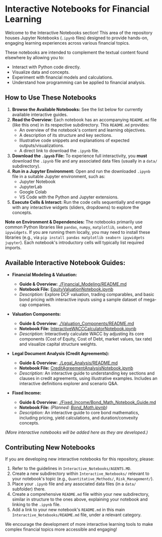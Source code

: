 # Interactive Notebooks for Financial Learning

Welcome to the Interactive Notebooks section! This area of the repository houses Jupyter Notebooks (`.ipynb` files) designed to provide hands-on, engaging learning experiences across various financial topics.

These notebooks are intended to complement the textual content found elsewhere by allowing you to:
*   Interact with Python code directly.
*   Visualize data and concepts.
*   Experiment with financial models and calculations.
*   Understand how programming can be applied to financial analysis.

## How to Use These Notebooks

1.  **Browse the Available Notebooks:** See the list below for currently available interactive guides.
2.  **Read the Overview:** Each notebook has an accompanying `README.md` file (like this one) in its respective subdirectory. This `README.md` provides:
    *   An overview of the notebook's content and learning objectives.
    *   A description of its structure and key sections.
    *   Illustrative code snippets and explanations of expected outputs/visualizations.
    *   A direct link to download the `.ipynb` file.
3.  **Download the `.ipynb` File:** To experience full interactivity, you **must** download the `.ipynb` file and any associated data files (usually in a `data/` subdirectory).
4.  **Run in a Jupyter Environment:** Open and run the downloaded `.ipynb` file in a suitable Jupyter environment, such as:
    *   Jupyter Notebook
    *   JupyterLab
    *   Google Colab
    *   VS Code with the Python and Jupyter extensions.
5.  **Execute Cells & Interact:** Run the code cells sequentially and engage with any interactive widgets (sliders, dropdowns) to explore the concepts.

**Note on Environment & Dependencies:**
The notebooks primarily use common Python libraries like `pandas`, `numpy`, `matplotlib`, `seaborn`, and `ipywidgets`. If you are running them locally, you may need to install these libraries (e.g., via `pip install pandas matplotlib seaborn ipywidgets jupyter`). Each notebook's introductory cells will typically list required imports.

## Available Interactive Notebook Guides:

*   **Financial Modeling & Valuation:**
    *   **Guide & Overview:** [./Financial_Modeling/README.md](./Financial_Modeling/README.md)
    *   **Notebook File:** [EquityValuationNotebook.ipynb](./Financial_Modeling/EquityValuationNotebook.ipynb)
    *   *Description:* Explore DCF valuation, trading comparables, and basic bond pricing with interactive inputs using a sample dataset of mega-cap companies.

*   **Valuation Components:**
    *   **Guide & Overview:** [./Valuation_Components/README.md](./Valuation_Components/README.md)
    *   **Notebook File:** [InteractiveWACCCalculatorNotebook.ipynb](./Valuation_Components/InteractiveWACCCalculatorNotebook.ipynb)
    *   *Description:* Interactively calculate WACC by adjusting its core components (Cost of Equity, Cost of Debt, market values, tax rate) and visualize capital structure weights.

*   **Legal Document Analysis (Credit Agreements):**
    *   **Guide & Overview:** [./Legal_Analysis/README.md](./Legal_Analysis/README.md)
    *   **Notebook File:** [CreditAgreementAnalysisNotebook.ipynb](./Legal_Analysis/CreditAgreementAnalysisNotebook.ipynb)
    *   *Description:* An interactive guide to understanding key sections and clauses in credit agreements, using illustrative examples. Includes an interactive definitions explorer and scenario Q&A.

*   **Fixed Income:**
    *   **Guide & Overview:** [./Fixed_Income/Bond_Math_Notebook_Guide.md](./Fixed_Income/Bond_Math_Notebook_Guide.md)
    *   **Notebook File:** *(Planned: [Bond_Math.ipynb](./Fixed_Income/Bond_Math.ipynb))*
    *   *Description:* An interactive guide to core bond mathematics, including pricing, yield calculations, and duration/convexity concepts.

*(More interactive notebooks will be added here as they are developed.)*

## Contributing New Notebooks

If you are developing new interactive notebooks for this repository, please:
1.  Refer to the guidelines in `Interactive_Notebooks/AGENTS.MD`.
2.  Create a new subdirectory within `Interactive_Notebooks/` relevant to your notebook's topic (e.g., `Quantitative_Methods/`, `Risk_Management/`).
3.  Place your `.ipynb` file and any associated data files (in a `data/` subfolder) there.
4.  Create a comprehensive `README.md` file within your new subdirectory, similar in structure to the ones above, explaining your notebook and linking to the `.ipynb` file.
5.  Add a link to your new notebook's `README.md` in this main `Interactive_Notebooks/README.md` file, under a relevant category.

We encourage the development of more interactive learning tools to make complex financial topics more accessible and engaging!
